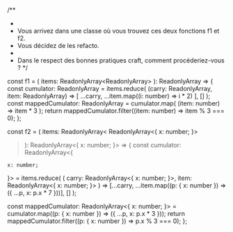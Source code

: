 /\*\*

-
- Vous arrivez dans une classe où vous trouvez ces deux fonctions f1 et f2.
- Vous décidez de les refacto.
-
- Dans le respect des bonnes pratiques craft, comment procéderiez-vous ?
  \*/

const f1 = (
items: ReadonlyArray<ReadonlyArray<number>>
): ReadonlyArray<number> => {
const cumulator: ReadonlyArray<number> = items.reduce(
(carry: ReadonlyArray<number>, item: ReadonlyArray<number>) => [
...carry,
...item.map((i: number) => i * 2)
],
[]
);
const mappedCumulator: ReadonlyArray<number> = cumulator.map(
(item: number) => item \* 3
);
return mappedCumulator.filter((item: number) => item % 3 === 0);
};

const f2 = (
items: ReadonlyArray<
ReadonlyArray<{
x: number;
}>

> ): ReadonlyArray<{
> x: number;
> }> => {
> const cumulator: ReadonlyArray<{

    x: number;

}> = items.reduce(
(
carry: ReadonlyArray<{
x: number;
}>,
item: ReadonlyArray<{
x: number;
}>
) => [...carry, ...item.map((p: { x: number }) => ({ ...p, x: p.x * 7 }))],
[]
);

const mappedCumulator: ReadonlyArray<{
x: number;
}> = cumulator.map((p: { x: number }) => ({
...p,
x: p.x \* 3
}));
return mappedCumulator.filter((p: { x: number }) => p.x % 3 === 0);
};
